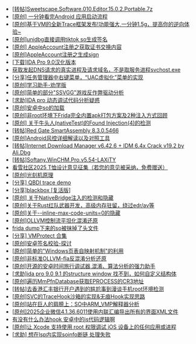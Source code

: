 + [[转帖]Sweetscape.Software.010.Editor.15.0.2.Portable.7z](https://bbs.kanxue.com/thread-286309.htm)
+ [[原创] 一分钟看完Android 应用启动流程](https://bbs.kanxue.com/thread-284686.htm)
+ [[原创]基于VM的全新Trace框架发布!功能强大,一分钟1.5g，提高你的逆向体验~](https://bbs.kanxue.com/thread-285471.htm)
+ [[原创]unidbg直接调用tiktok so生成签名](https://bbs.kanxue.com/thread-285623.htm)
+ [[原创] AppleAccount注册之获取证书交换内容](https://bbs.kanxue.com/thread-285944.htm)
+ [[原创]AppleAccount注册之生成sign](https://bbs.kanxue.com/thread-285959.htm)
+ [[下载]IDA Pro 9.0汉化版本](https://bbs.kanxue.com/thread-286332.htm)
+ [获取发起DNS请求的真实进程及请求域名，不是取服务进程svchost.exe](https://bbs.kanxue.com/thread-286593.htm)
+ [[分享]任务管理器中右键菜单，“UAC虚拟化”菜单的实现](https://bbs.kanxue.com/thread-284216.htm)
+ [[原创]学习助手-劝学版](https://bbs.kanxue.com/thread-286541.htm)
+ [[原创]简单的部分"SSVGG"游戏反作弊驱动分析](https://bbs.kanxue.com/thread-286409.htm)
+ [[求助]IDA pro 动态调试代码分析疑惑](https://bbs.kanxue.com/thread-286545.htm)
+ [[原创]安卓中so的加载](https://bbs.kanxue.com/thread-286004.htm)
+ [[原创]非root环境下Frida完全内置apk打包方案及2种注入方式回顾](https://bbs.kanxue.com/thread-284482.htm)
+ [[原创] 关于牛头人(nativeTest)的Found Injection(4)的检测](https://bbs.kanxue.com/thread-286580.htm)
+ [[转帖]Red Gate SmartAssembly 8.3.0.5466](https://bbs.kanxue.com/thread-283625.htm)
+ [[原创]Android风控详细解读以及对照工具](https://bbs.kanxue.com/thread-286120.htm)
+ [[转帖]Internet Download Manager v6.42.6 + IDM 6.4x Crack v19.2 by Ali.Dbg](https://bbs.kanxue.com/thread-281044.htm)
+ [[转帖]Softany.WinCHM.Pro.v5.54-LAXiTY](https://bbs.kanxue.com/thread-286579.htm)
+ [看雪社区2025 T恤设计意见征集（若您的意见被采纳，免费赠送）](https://bbs.kanxue.com/thread-286558.htm)
+ [[原创]光刻机原理](https://bbs.kanxue.com/thread-286599.htm)
+ [[分享] QBDI trace demo](https://bbs.kanxue.com/thread-285857.htm)
+ [[分享]blackbox [复活版]](https://bbs.kanxue.com/thread-286308.htm)
+ [[原创] 关于NativeBridge注入的检测和隐藏](https://bbs.kanxue.com/thread-286536.htm)
+ [[原创]关于Rust红队武器开发，高级内存驻留，绕过edr/av等](https://bbs.kanxue.com/thread-286302.htm)
+ [[原创]关于--inline-max-code-units=0的隐藏](https://bbs.kanxue.com/thread-286498.htm)
+ [[原创]OLLVM控制流平坦化混淆还原](https://bbs.kanxue.com/thread-286151.htm)
+ [frida dump下来的so被抹掉了头文件](https://bbs.kanxue.com/thread-284813.htm)
+ [[分享] VMProtect 合集](https://bbs.kanxue.com/thread-265112.htm)
+ [[原创]安卓签名校验-探讨](https://bbs.kanxue.com/thread-285647.htm)
+ [[原创]简单的"Windows页表自映射机制"的利用](https://bbs.kanxue.com/thread-285332.htm)
+ [[原创]非标准OLLVM-fla反混淆分析还原](https://bbs.kanxue.com/thread-286549.htm)
+ [[原创]开源的安卓时间旅行调试器,混淆、算法分析的强力助手](https://bbs.kanxue.com/thread-286457.htm)
+ [[求助]ida pro 9.0 9.1 的structure window 找不到，如何自定义结构体](https://bbs.kanxue.com/thread-286600.htm)
+ [[原创]遍历MmPfnDatabase获取EPROCESS的CR3地址](https://bbs.kanxue.com/thread-286598.htm)
+ [[转帖]去香港汇丰银行开户遇到的尴尬事到漫谈手机root环境检测](https://bbs.kanxue.com/thread-285754.htm)
+ [[原创]SVC的TraceHook沙箱的实现&无痕Hook实现思路](https://bbs.kanxue.com/thread-273160.htm)
+ [[原创]站在巨人的肩膀上：SO中ARM_VMP解释器分析](https://bbs.kanxue.com/thread-286451.htm)
+ [[原创]2025企业微信4.1.36.6011使用内联汇编导出所有的界面XML文件](https://bbs.kanxue.com/thread-286562.htm)
+ [有没有什么办法hook 安卓中的js代码逻辑啊](https://bbs.kanxue.com/thread-285625.htm)
+ [[原创]让 Xcode 支持使用 root 权限调试 iOS 设备上的任何应用或进程](https://bbs.kanxue.com/thread-273471.htm)
+ [[求助] 想在lsp内实现soinfo断链 处理失败](https://bbs.kanxue.com/thread-286602.htm)
